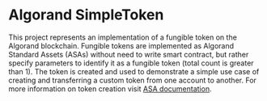 # Algorand SimpleToken

This project represents an implementation of a fungible token on the Algorand blockchain. Fungible tokens are implemented as Algorand Standard Assets (ASAs) without need to write smart contract, but rather specify parameters to identify it as a fungible token (total count is greater than 1). The token is created and used to demonstrate a simple use case of creating and transferring a custom token from one account to another. For more information on token creation visit [ASA documentation](https://developer.algorand.org/docs/get-details/asa/#creating-an-asset).
